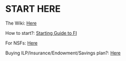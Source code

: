 # START HERE

The Wiki: [Here](./The_Wiki.md)

How to start?: [Starting Guide to FI](./Starting_Guide_to_FI.md)

For NSFs: [Here](./A_guide_for_NSFs.md)

Buying ILP/Insurance/Endowment/Savings plan?: [Here](./About_Insurance_Saving_Endownment_and_Retirement_Plans.md)
